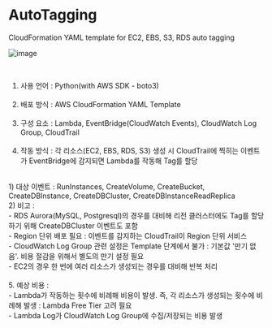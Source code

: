 # AutoTagging
CloudFormation YAML template for EC2, EBS, S3, RDS auto tagging
<br>

![image](https://github.com/ballenabox/AWSAutoTagging/assets/47315562/d0d3c376-2133-4b1e-b23e-470908ae1e79)

<br>

1. 사용 언어 : Python(with AWS SDK - boto3)
<br><br>
2. 배포 방식 : AWS CloudFormation YAML Template
<br><br>
3. 구성 요소 : Lambda, EventBridge(CloudWatch Events), CloudWatch Log Group, CloudTrail
<br><br>
4. 작동 방식 : 각 리소스(EC2, EBS, RDS, S3) 생성 시 CloudTrail에 찍히는 이벤트가 EventBridge에 감지되면 Lambda를 작동해 Tag를 할당
<br>
  1) 대상 이벤트 : RunInstances, CreateVolume, CreateBucket, CreateDBInstance, CreateDBCluster, CreateDBInstanceReadReplica
<br>
  2) 비고 : 
<br>
    - RDS Aurora(MySQL, Postgresql)의 경우를 대비해 리전 클러스터에도 Tag를 할당하기 위해 CreateDBCluster 이벤트도 포함
<br>
    - Region 단위 배포 필요 : 이벤트를 감지하는 CloudTrail이 Region 단위 서비스
<br>
    - CloudWatch Log Group 관련 설정은 Template 단계에서 불가 : 기본값 '만기 없음'. 비용 절감을 위해서 별도의 만기 설정 필요
<br>
    - EC2의 경우 한 번에 여러 리소스가 생성되는 경우를 대비해 반복 처리
<br><br>
5. 예상 비용 : 
<br>
  - Lambda가 작동하는 횟수에 비례해 비용이 발생. 즉, 각 리소스가 생성되는 횟수에 비례해 발생 : Lambda Free Tier 고려 필요
<br>
  - Lambda Log가 CloudWatch Log Group에 수집/저장되는 비용 발생
<br><br>
  
